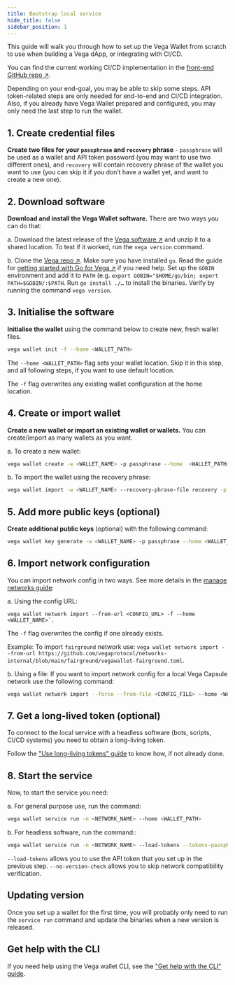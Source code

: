 ```yaml
---
title: Bootstrap local service
hide_title: false
sidebar_position: 1
---
```


This guide will walk you through how to set up the Vega Wallet from scratch to use when building a Vega dApp, or integrating with CI/CD.

You can find the current working CI/CD implementation in the [front-end GitHub repo ↗](https://github.com/vegaprotocol/frontend-monorepo/blob/develop/.github/actions/setup-vegawallet/action.yml).

Depending on your end-goal, you may be able to skip some steps. API token-related steps are only needed for end-to-end and CI/CD integration. Also, if you already have Vega Wallet prepared and configured, you may only need the last step to run the wallet.

## 1. Create credential files

**Create two files for your `passphrase` and `recovery` phrase** - `passphrase` will be used as a wallet and API token password (you may want to use two different ones), and `recovery` will contain recovery phrase of the wallet you want to use (you can skip it if you don’t have a wallet yet, and want to create a new one).

## 2. Download software

**Download and install the Vega Wallet software.**
There are two ways you can do that:

a. Download the latest release of the [Vega software ↗](https://github.com/vegaprotocol/vega/releases) and unzip it to a shared location. To test if it worked, run the `vega version` command.

b. Clone the [Vega repo ↗](https://github.com/vegaprotocol/vega). Make sure you have installed `go`. Read the guide for [getting started with Go for Vega ↗](https://github.com/vegaprotocol/vega/blob/develop/GETTING_STARTED.md#installing-golang) if you need help. Set up the `GOBIN` environment and add it to `PATH` (e.g. `export GOBIN="$HOME/go/bin; export PATH=$GOBIN/:$PATH`. Run `go install ./…` to install the binaries. Verify by running the command `vega version`.

## 3. Initialise the software

**Initialise the wallet** using the command below to create new, fresh wallet files.

```bash
vega wallet init -f --home <WALLET_PATH>
```

The `--home <WALLET_PATH>` flag sets your wallet location. Skip it in this step, and all following steps, if you want to use default location.

The `-f` flag overwrites any existing wallet configuration at the home location.

## 4. Create or import wallet

**Create a new wallet or import an existing wallet or wallets.** You can create/import as many wallets as you want.

a. To create a new wallet:

```bash
vega wallet create -w <WALLET_NAME> -p passphrase --home  <WALLET_PATH>
```

b. To import the wallet using the recovery phrase:

```bash
vega wallet import -w <WALLET_NAME> --recovery-phrase-file recovery -p passphrase --home <WALLET_PATH>
```

## 5. Add more public keys (optional)

**Create additional public keys** (optional) with the following command:

```bash
vega wallet key generate -w <WALLET_NAME> -p passphrase --home <WALLET_PATH>
```

## 6. Import network configuration

You can import network config in two ways. See more details in the [manage networks guide](../../../tools/vega-wallet/cli-wallet/guides/manage-networks):

a. Using the config URL:

```
vega wallet network import --from-url <CONFIG_URL> -f --home <WALLET_NAME>`.  
```

The `-f` flag overwrites the config if one already exists.

Example: To import `fairground` network use: `vega wallet network import --from-url https://github.com/vegaprotocol/networks-internal/blob/main/fairground/vegawallet-fairground.toml`.

b. Using a file: If you want to import network config for a local Vega Capsule network use the following command:

```bash
vega wallet network import --force --from-file <CONFIG_FILE> --home <WALLET_PATH>
```

## 7. Get a long-lived token (optional)

To connect to the local service with a headless software (bots, scripts, CI/CD systems) you need to obtain a long-living token.

Follow the ["Use long-living tokens" guide](./use-long-living-tokens.md) to know how, if not already done.

## 8. Start the service

Now, to start the service you need:

a. For general purpose use, run the command:

```bash
vega wallet service run -n <NETWORK_NAME> --home <WALLET_PATH>
```

b. For headless software, run the command::

```bash
vega wallet service run -n <NETWORK_NAME> --load-tokens --tokens-passphrase-file passphrase --no-version-check --home <WALLET_PATH>
```

`--load-tokens` allows you to use the API token that you set up in the previous step.
`--no-version-check` allows you to skip network compatibility verification.

## Updating version

Once you set up a wallet for the first time, you will probably only need to run the `service run` command and update the binaries when a new version is released.

## Get help with the CLI
If you need help using the Vega wallet CLI, see the ["Get help with the CLI" guide](../../../tools/vega-wallet/cli-wallet/guides/get-help.md).

